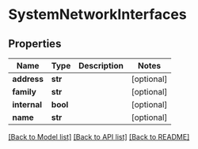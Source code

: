 # SystemNetworkInterfaces

## Properties
Name | Type | Description | Notes
------------ | ------------- | ------------- | -------------
**address** | **str** |  | [optional] 
**family** | **str** |  | [optional] 
**internal** | **bool** |  | [optional] 
**name** | **str** |  | [optional] 

[[Back to Model list]](../README.md#documentation-for-models) [[Back to API list]](../README.md#documentation-for-api-endpoints) [[Back to README]](../README.md)


